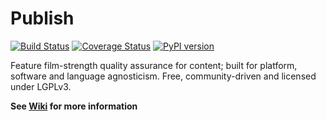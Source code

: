 Publish
=======

[![Build Status](https://travis-ci.org/mottosso/publish.svg?branch=master)](https://travis-ci.org/mottosso/publish)
[![Coverage Status](https://coveralls.io/repos/mottosso/publish/badge.png?branch=master)](https://coveralls.io/r/mottosso/publish?branch=master)
[![PyPI version](https://badge.fury.io/py/publish.svg)](http://badge.fury.io/py/pypublish)

Feature film-strength quality assurance for content; built for platform, software and language agnosticism. Free, community-driven and licensed under LGPLv3.

**See [Wiki](https://github.com/abstractfactory/publish/wiki) for more information**

